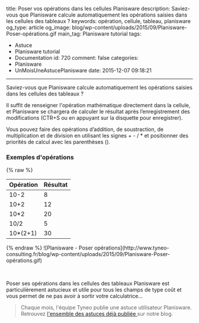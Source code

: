 title: Poser vos opérations dans les cellules Planisware
description: Saviez-vous que Planisware calcule automatiquement les opérations saisies dans les cellules des tableaux ?
keywords: opération, cellule, tableau, planisware
og_type: article
og_image: blog/wp-content/uploads/2015/09/Planisware-Poser-opérations.gif
main_tag: Planisware tutorial
tags:
  - Astuce
  - Planisware tutorial
  - Documentation
id: 720
comment: false
categories:
  - Planisware
  - UnMoisUneAstucePlanisware
date: 2015-12-07 09:18:21
---

Saviez-vous que Planisware calcule automatiquement les opérations saisies dans les cellules des tableaux ?

Il suffit de renseigner l'opération mathématique directement dans la cellule, et Planisware se chargera de calculer le résultat après l’enregistrement des modifications (CTR+S ou en appuyant sur la disquette pour enregistrer).
<!-- more -->
Vous pouvez faire des opérations d’addition, de soustraction, de multiplication et de division en utilisant les signes + - / * et positionner des priorités de calcul avec les parenthèses ().

### Exemples d'opérations
{% raw %}
<div class="table-responsive">
	<table class="table table-bordered table-striped">
	<thead>
		<tr>
			<th>Opération</th>
			<th>Résultat</th>
		</tr>
	</thead>
	<tbody>
		<tr>
			<td>10-2</td>
			<td>8</td>
		</tr>
		<tr>
			<td>10+2</td>
			<td>12</td>
		</tr>
		<tr>
			<td>10*2</td>
			<td>20</td>
		</tr>
		<tr>
			<td>10/2</td>
			<td>5</td>
		</tr>
		<tr>
			<td>10*(2+1)</td>
			<td>30</td>
		</tr>
	</tbody>
	</table>
</div>
{% endraw %}
![Planisware - Poser opérations](http://www.tyneo-consulting.fr/blog/wp-content/uploads/2015/09/Planisware-Poser-opérations.gif)

&nbsp;

Poser ses opérations dans les cellules des tableaux Planisware est particulièrement astucieux et utile pour tous les champs de type coût et vous permet de ne pas avoir à sortir votre calculatrice...
> Chaque mois, l'équipe Tyneo publie une astuce utilisateur Planisware. Retrouvez [l'ensemble des astuces déjà publiée ](https://tyneo.net/blog/categories/Astuce/)sur notre blog.